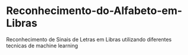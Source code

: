 # Reconhecimento-do-Alfabeto-em-Libras
Reconhecimento de Sinais de Letras em Libras utilizando diferentes tecnicas de machine learning
